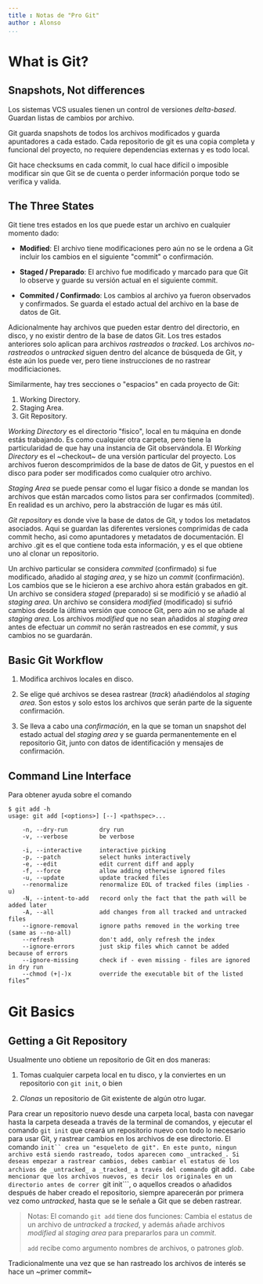 ```yaml
---
title : Notas de "Pro Git"
author : Alonso
...
```


What is Git?
============

Snapshots, Not differences
--------------------------

Los sistemas VCS usuales tienen un control de versiones _delta-based_.
Guardan listas de cambios por archivo.

Git guarda snapshots de todos los archivos modificados y guarda apuntadores a cada estado.
Cada repositorio de git es una copia completa y funcional del proyecto, no requiere dependencias externas y es todo local.

Git hace checksums en cada commit, lo cual hace difícil o imposible modificar sin que Git se de cuenta o perder información porque todo se verifica y valida. 

The Three States
----------------

Git tiene tres estados en los que puede estar un archivo en cualquier momento dado: 
- **Modified**: El archivo tiene modificaciones pero aún no se le ordena a Git incluir los cambios en el siguiente "commit" o confirmación.

- **Staged / Preparado**: El archivo fue modificado y marcado para que Git lo observe y guarde su versión actual en el siguiente commit. 

- **Commited / Confirmado**: Los cambios al archivo ya fueron observados y confirmados. Se guarda el estado actual del archivo en la base de datos de Git.

Adicionalmente hay archivos que pueden estar dentro del directorio, en disco, y no existir dentro de la base de datos Git.
Los tres estados anteriores solo aplican para archivos _rastreados_ o _tracked_.
Los archivos _no-rastreados_ o _untracked_ siguen dentro del alcance de búsqueda de Git, y éste aún los puede ver, pero tiene instrucciones de no rastrear modificiaciones.

Similarmente, hay tres secciones o "espacios" en cada proyecto de Git: 

1. Working Directory.
2. Staging Area.
3. Git Repository.

_Working Directory_ es el directorio "fisico", local en tu máquina en donde estás trabajando.
Es como cualquier otra carpeta, pero tiene la particularidad de que hay una instancia de Git observándola.
El _Working Directory_ es el ~checkout~ de una versión particular del proyecto.
Los archivos fueron descomprimidos de la base de datos de Git, y puestos en el disco para poder ser modificados como cualquier otro archivo.

_Staging Area_ se puede pensar como el lugar físico a donde se mandan los archivos que están marcados como listos para ser confirmados (commited).
En realidad es un archivo, pero la abstracción de lugar es más útil.

_Git repository_ es donde vive la base de datos de Git, y todos los metadatos asociados.
Aqui se guardan las diferentes versiones comprimidas de cada commit hecho, asi como apuntadores y metadatos de documentación.
El archivo .git es el que contiene toda esta información, y es el que obtiene uno al clonar un repositorio.

Un archivo particular se considera _commited_ (confirmado) si fue modificado, añadido al _staging area_, y se hizo un _commit_ (confirmación).
Los cambios que se le hicieron a ese archivo ahora están grabados en git.
Un archivo se considera _staged_ (preparado) si se modifició y se añadió  al _staging area_.
Un archivo se considera _modified_ (modificado) si sufrió cambios desde la última versión que conoce Git, pero aún no se añade al _staging area_.
Los archivos _modified_ que no sean añadidos al _staging area_ antes de efectuar un _commit_ no serán rastreados en ese _commit_, y sus cambios no se guardarán. 

Basic Git Workflow
------------------

1. Modifica archivos locales en disco.

2. Se elige qué archivos se desea rastrear (_track_) añadiéndolos al _staging area_. Son estos y solo estos los archivos que serán parte de la siguente confirmación.

3. Se lleva a cabo una _confirmación_, en la que se toman un snapshot del estado actual del _staging area_ y se guarda permanentemente en el repositorio Git, junto con datos de identificación y mensajes de confirmación.

Command Line Interface
----------------------

Para obtener ayuda sobre el comando 

````
$ git add -h
usage: git add [<options>] [--] <pathspec>...

    -n, --dry-run         dry run
    -v, --verbose         be verbose

    -i, --interactive     interactive picking
    -p, --patch           select hunks interactively
    -e, --edit            edit current diff and apply
    -f, --force           allow adding otherwise ignored files
    -u, --update          update tracked files
    --renormalize         renormalize EOL of tracked files (implies -u)
    -N, --intent-to-add   record only the fact that the path will be added later
    -A, --all             add changes from all tracked and untracked files
    --ignore-removal      ignore paths removed in the working tree (same as --no-all)
    --refresh             don't add, only refresh the index
    --ignore-errors       just skip files which cannot be added because of errors
    --ignore-missing      check if - even missing - files are ignored in dry run
    --chmod (+|-)x        override the executable bit of the listed files”
````

Git Basics
==========

Getting a Git Repository
------------------------

Usualmente uno obtiene un repositorio de Git en dos maneras: 

1. Tomas cualquier carpeta local en tu disco, y la conviertes en un repositorio con ```git init```, o bien

2. _Clonas_ un repositorio de Git existente de algún otro lugar.

Para crear un repositorio nuevo desde una carpeta local, basta con navegar hasta la carpeta deseada a través de la terminal de comandos, y ejecutar el comando ```git init``` que creará un repositorio nuevo con todo lo necesario para usar Git, y rastrear cambios en los archivos de ese directorio.
El comando ```init`` crea un "esqueleto de git".
En este punto, ningun archivo está siendo rastreado, todos aparecen como _untracked_.
Si deseas empezar a rastrear cambios, debes cambiar el estatus de los archivos de _untracked_ a _tracked_ a través del commando ```git add```.
Cabe mencionar que los archivos nuevos, es decir los originales en un directorio antes de correr ```git init```, o aquellos creados o añadidos después de haber creado el repositorio, siempre aparecerán por primera vez como _untracked_, hasta que se le señale a Git que se deben rastrear.

> Notas: 
> El comando ```git add``` tiene dos funciones:
> Cambia el estatus de un archivo de _untracked_ a _tracked_, y además añade archivos _modified_ al _staging area_ para prepararlos para un _commit_.
> 
> ```add``` recibe como argumento nombres de archivos, o patrones _glob_.

Tradicionalmente una vez que se han rastreado los archivos de interés se hace un ~primer commit~